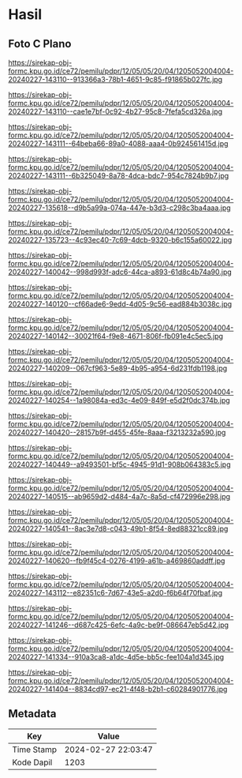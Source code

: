 # Hasil

## Foto C Plano

https://sirekap-obj-formc.kpu.go.id/ce72/pemilu/pdpr/12/05/05/20/04/1205052004004-20240227-143110--913366a3-78b1-4651-9c85-f91865b027fc.jpg

https://sirekap-obj-formc.kpu.go.id/ce72/pemilu/pdpr/12/05/05/20/04/1205052004004-20240227-143110--cae1e7bf-0c92-4b27-95c8-7fefa5cd326a.jpg

https://sirekap-obj-formc.kpu.go.id/ce72/pemilu/pdpr/12/05/05/20/04/1205052004004-20240227-143111--64beba66-89a0-4088-aaa4-0b924561415d.jpg

https://sirekap-obj-formc.kpu.go.id/ce72/pemilu/pdpr/12/05/05/20/04/1205052004004-20240227-143111--6b325049-8a78-4dca-bdc7-954c7824b9b7.jpg

https://sirekap-obj-formc.kpu.go.id/ce72/pemilu/pdpr/12/05/05/20/04/1205052004004-20240227-135618--d9b5a99a-074a-447e-b3d3-c298c3ba4aaa.jpg

https://sirekap-obj-formc.kpu.go.id/ce72/pemilu/pdpr/12/05/05/20/04/1205052004004-20240227-135723--4c93ec40-7c69-4dcb-9320-b6c155a60022.jpg

https://sirekap-obj-formc.kpu.go.id/ce72/pemilu/pdpr/12/05/05/20/04/1205052004004-20240227-140042--998d993f-adc6-44ca-a893-61d8c4b74a90.jpg

https://sirekap-obj-formc.kpu.go.id/ce72/pemilu/pdpr/12/05/05/20/04/1205052004004-20240227-140120--cf66ade6-9edd-4d05-9c56-ead884b3038c.jpg

https://sirekap-obj-formc.kpu.go.id/ce72/pemilu/pdpr/12/05/05/20/04/1205052004004-20240227-140142--30021f64-f9e8-4671-806f-fb091e4c5ec5.jpg

https://sirekap-obj-formc.kpu.go.id/ce72/pemilu/pdpr/12/05/05/20/04/1205052004004-20240227-140209--067cf963-5e89-4b95-a954-6d231fdb1198.jpg

https://sirekap-obj-formc.kpu.go.id/ce72/pemilu/pdpr/12/05/05/20/04/1205052004004-20240227-140254--1a98084a-ed3c-4e09-849f-e5d2f0dc374b.jpg

https://sirekap-obj-formc.kpu.go.id/ce72/pemilu/pdpr/12/05/05/20/04/1205052004004-20240227-140420--28157b9f-d455-45fe-8aaa-f3213232a590.jpg

https://sirekap-obj-formc.kpu.go.id/ce72/pemilu/pdpr/12/05/05/20/04/1205052004004-20240227-140449--a9493501-bf5c-4945-91d1-908b064383c5.jpg

https://sirekap-obj-formc.kpu.go.id/ce72/pemilu/pdpr/12/05/05/20/04/1205052004004-20240227-140515--ab9659d2-d484-4a7c-8a5d-cf472996e298.jpg

https://sirekap-obj-formc.kpu.go.id/ce72/pemilu/pdpr/12/05/05/20/04/1205052004004-20240227-140541--8ac3e7d8-c043-49b1-8f54-8ed88321cc89.jpg

https://sirekap-obj-formc.kpu.go.id/ce72/pemilu/pdpr/12/05/05/20/04/1205052004004-20240227-140620--fb9f45c4-0276-4199-a61b-a469860addff.jpg

https://sirekap-obj-formc.kpu.go.id/ce72/pemilu/pdpr/12/05/05/20/04/1205052004004-20240227-143112--e82351c6-7d67-43e5-a2d0-f6b64f70fbaf.jpg

https://sirekap-obj-formc.kpu.go.id/ce72/pemilu/pdpr/12/05/05/20/04/1205052004004-20240227-141246--d687c425-6efc-4a9c-be9f-086647eb5d42.jpg

https://sirekap-obj-formc.kpu.go.id/ce72/pemilu/pdpr/12/05/05/20/04/1205052004004-20240227-141334--910a3ca8-a1dc-4d5e-bb5c-fee104a1d345.jpg

https://sirekap-obj-formc.kpu.go.id/ce72/pemilu/pdpr/12/05/05/20/04/1205052004004-20240227-141404--8834cd97-ec21-4f48-b2b1-c60284901776.jpg


## Metadata

| Key        | Value               |
| ---------- | ------------------- |
| Time Stamp | 2024-02-27 22:03:47 |
| Kode Dapil | 1203                |



